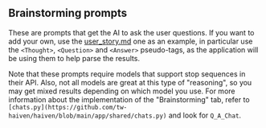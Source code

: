 ## Brainstorming prompts

These are prompts that get the AI to ask the user questions. If you want to add your own, use the [user_story.md](user_story.md) one as an example, in particular use the `<Thought>`, `<Question>` and `<Answer>` pseudo-tags, as the application will be using them to help parse the results.

Note that these prompts require models that support stop sequences in their API. Also, not all models are great at this type of "reasoning", so you may get mixed results depending on which model you use. For more information about the implementation of the "Brainstorming" tab, refer to `[chats.py](https://github.com/tw-haiven/haiven/blob/main/app/shared/chats.py)` and look for `Q_A_Chat`.